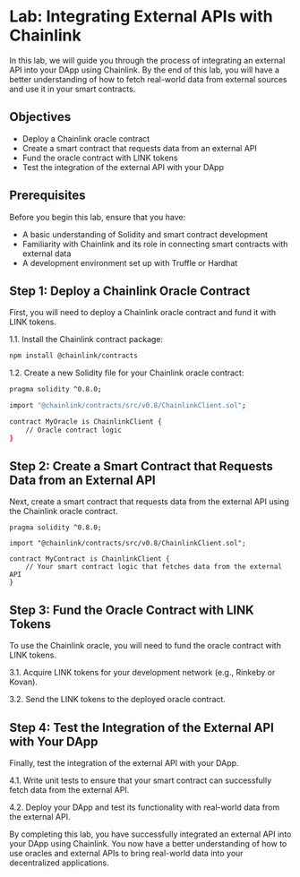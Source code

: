 # Lab: Integrating External APIs with Chainlink

In this lab, we will guide you through the process of integrating an external API into your DApp using Chainlink. By the end of this lab, you will have a better understanding of how to fetch real-world data from external sources and use it in your smart contracts.

## Objectives

- Deploy a Chainlink oracle contract
- Create a smart contract that requests data from an external API
- Fund the oracle contract with LINK tokens
- Test the integration of the external API with your DApp

## Prerequisites

Before you begin this lab, ensure that you have:

- A basic understanding of Solidity and smart contract development
- Familiarity with Chainlink and its role in connecting smart contracts with external data
- A development environment set up with Truffle or Hardhat

## Step 1: Deploy a Chainlink Oracle Contract

First, you will need to deploy a Chainlink oracle contract and fund it with LINK tokens.

1.1. Install the Chainlink contract package:

```bash
npm install @chainlink/contracts
```
1.2. Create a new Solidity file for your Chainlink oracle contract:
```bash
pragma solidity ^0.8.0;

import "@chainlink/contracts/src/v0.8/ChainlinkClient.sol";

contract MyOracle is ChainlinkClient {
    // Oracle contract logic
}
```
## Step 2: Create a Smart Contract that Requests Data from an External API
Next, create a smart contract that requests data from the external API using the Chainlink oracle contract.
```solidity
pragma solidity ^0.8.0;

import "@chainlink/contracts/src/v0.8/ChainlinkClient.sol";

contract MyContract is ChainlinkClient {
    // Your smart contract logic that fetches data from the external API
}
```

## Step 3: Fund the Oracle Contract with LINK Tokens
To use the Chainlink oracle, you will need to fund the oracle contract with LINK tokens.

3.1. Acquire LINK tokens for your development network (e.g., Rinkeby or Kovan).

3.2. Send the LINK tokens to the deployed oracle contract.

## Step 4: Test the Integration of the External API with Your DApp
Finally, test the integration of the external API with your DApp.

4.1. Write unit tests to ensure that your smart contract can successfully fetch data from the external API.

4.2. Deploy your DApp and test its functionality with real-world data from the external API.

By completing this lab, you have successfully integrated an external API into your DApp using Chainlink. You now have a better understanding of how to use oracles and external APIs to bring real-world data into your decentralized applications.

